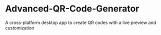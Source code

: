 # Advanced-QR-Code-Generator
A cross-platform desktop app to create QR codes with a live preview and customization
